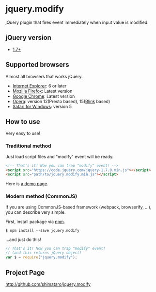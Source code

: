 jquery.modify
======

jQuery plugin that fires event immediately when input value is modified.

## jQuery version

* [1.7+](http://code.jquery.com/jquery-1.7.js)

## Supported browsers

Almost all browsers that works jQuery.

* [Internet Explorer](http://windows.microsoft.com/en-us/internet-explorer/download-ie): 6 or later
* [Mozilla Firefox](http://www.mozilla.com/firefox/): Latest version
* [Google Chrome](http://www.google.com/chrome/): Latest version
* [Opera](http://www.opera.com/): version 12(Presto based), 15([Blink](http://www.chromium.org/blink) based)
* [Safari for Windows](http://support.apple.com/kb/DL1531): version 5

## How to use

Very easy to use!

### Traditional method

Just load script files and "modify" event will be ready.

```html
<!-- That's it! Now you can trap "modify" event! -->
<script src="https://code.jquery.com/jquery-1.7.0.min.js"></script>
<script src="path/to/jquery.modify.min.js"></script>
```

Here is [a demo page](https://rawgit.com/shimataro/jquery.modify/master/demo.html).

### Modern method (CommonJS)

If you are using CommonJS-based framework (webpack, browserify, ...), you can describe very simple.

First, install package via [npm](http://npmjs.com/).

    $ npm install --save jquery.modify

...and just do this!
```js
// That's it! Now you can trap "modify" event!
// (and this returns jQuery object)
var $ = require("jquery.modify");
```

## Project Page

http://github.com/shimataro/jquery.modify
